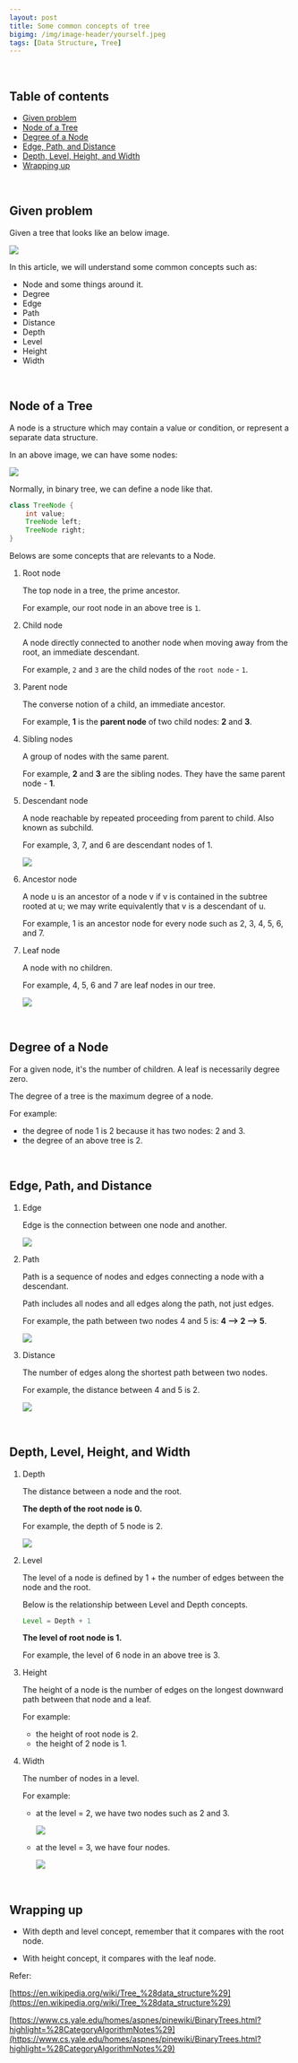 ```yaml
---
layout: post
title: Some common concepts of tree
bigimg: /img/image-header/yourself.jpeg
tags: [Data Structure, Tree]
---
```




<br>

## Table of contents
- [Given problem](#given-problem)
- [Node of a Tree](#node-of-a-tree)
- [Degree of a Node](#degree-of-a-tree)
- [Edge, Path, and Distance](#edge,-path,-and-distance)
- [Depth, Level, Height, and Width](#depth,-level,-height,-and-width)
- [Wrapping up](#wrapping-up)

<br>

## Given problem

Given a tree that looks like an below image.

![](../img/Data-structure/binary-tree/traversal/sample-binary-tree.png)

In this article, we will understand some common concepts such as:
- Node and some things around it.
- Degree
- Edge
- Path
- Distance
- Depth
- Level
- Height
- Width

<br>

## Node of a Tree

A node is a structure which may contain a value or condition, or represent a separate data structure.

In an above image, we can have some nodes:

![](../img/Data-structure/binary-tree/common-concepts/nodes.png)

Normally, in binary tree, we can define a node like that.

```java
class TreeNode {
    int value;
    TreeNode left;
    TreeNode right;
}
```

Belows are some concepts that are relevants to a Node.
1. Root node

    The top node in a tree, the prime ancestor.

    For example, our root node in an above tree is ```1```.

2. Child node

    A node directly connected to another node when moving away from the root, an immediate descendant.

    For example, ```2``` and ```3``` are the child nodes of the ```root node``` - ```1```.

3. Parent node

    The converse notion of a child, an immediate ancestor.

    For example, **1** is the **parent node** of two child nodes: **2** and **3**.

4. Sibling nodes

    A group of nodes with the same parent.

    For example, **2** and **3** are the sibling nodes. They have the same parent node - **1**.

5. Descendant node

    A node reachable by repeated proceeding from parent to child. Also known as subchild.

    For example, 3, 7, and 6 are descendant nodes of 1.

    ![](../img/Data-structure/binary-tree/common-concepts/descendant-nodes.png)

6. Ancestor node

    A node u is an ancestor of a node v if v is contained in the subtree rooted at u; we may write equivalently that v is a descendant of u.

    For example, 1 is an ancestor node for every node such as 2, 3, 4, 5, 6, and 7.

7. Leaf node

    A node with no children.

    For example, 4, 5, 6 and 7 are leaf nodes in our tree.

    ![](../img/Data-structure/binary-tree/common-concepts/leaf-nodes.png)


<br>

## Degree of a Node

For a given node, it's the number of children. A leaf is necessarily degree zero.

The degree of a tree is the maximum degree of a node.

For example:
- the degree of node 1 is 2 because it has two nodes: 2 and 3.
- the degree of an above tree is 2.


<br>

## Edge, Path, and Distance

1. Edge 
    
    Edge is the connection between one node and another.

    ![](../img/Data-structure/binary-tree/common-concepts/edges.png)

2. Path

    Path is a sequence of nodes and edges connecting a node with a descendant.

    Path includes all nodes and all edges along the path, not just edges.

    For example, the path between two nodes 4 and 5 is: **4 --> 2 --> 5**.

    ![](../img/Data-structure/binary-tree/common-concepts/path-between-4-5-nodes.png)

3. Distance

    The number of edges along the shortest path between two nodes.

    For example, the distance between 4 and 5 is 2.

    ![](../img/Data-structure/binary-tree/common-concepts/path-between-4-5-nodes.png)

<br>

## Depth, Level, Height, and Width

1. Depth

    The distance between a node and the root.

    **The depth of the root node is 0.**

    For example, the depth of 5 node is 2.

    ![](../img/Data-structure/binary-tree/common-concepts/depth-of-5-node.png)

2. Level

    The level of a node is defined by 1 + the number of edges between the node and the root.

    Below is the relationship between Level and Depth concepts.

    ```java
    Level = Depth + 1
    ```

    **The level of root node is 1.**

    For example, the level of 6 node in an above tree is 3.

3. Height

    The height of a node is the number of edges on the longest downward path between that node and a leaf.

    For example:
    - the height of root node is 2.
    - the height of 2 node is 1.


4. Width

    The number of nodes in a level.

    For example:
    - at the level = 2, we have two nodes such as 2 and 3.

        ![](../img/Data-structure/binary-tree/common-concepts/level-2-with-nodes.png)

    - at the level = 3, we have four nodes.

        ![](../img/Data-structure/binary-tree/common-concepts/level-3-with-nodes.png)


<br>

## Wrapping up

- With depth and level concept, remember that it compares with the root node.

- With height concept, it compares with the leaf node.



Refer:

[https://en.wikipedia.org/wiki/Tree_%28data_structure%29](https://en.wikipedia.org/wiki/Tree_%28data_structure%29)

[https://www.cs.yale.edu/homes/aspnes/pinewiki/BinaryTrees.html?highlight=%28CategoryAlgorithmNotes%29](https://www.cs.yale.edu/homes/aspnes/pinewiki/BinaryTrees.html?highlight=%28CategoryAlgorithmNotes%29)